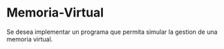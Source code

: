 # Memoria-Virtual
Se desea implementar un programa que permita simular la gestion de una memoria virtual.
